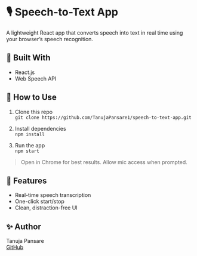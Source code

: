 # 🎙️ Speech-to-Text App

A lightweight React app that converts speech into text in real time using your browser’s speech recognition.

## 🔧 Built With

- React.js  
- Web Speech API

## 🚀 How to Use

1. Clone this repo  
   `git clone https://github.com/TanujaPansare1/speech-to-text-app.git`

2. Install dependencies  
   `npm install`

3. Run the app  
   `npm start`

> Open in Chrome for best results. Allow mic access when prompted.

## 📌 Features

- Real-time speech transcription  
- One-click start/stop  
- Clean, distraction-free UI

## ✨ Author

Tanuja Pansare  
[GitHub](https://github.com/TanujaPansare1)
